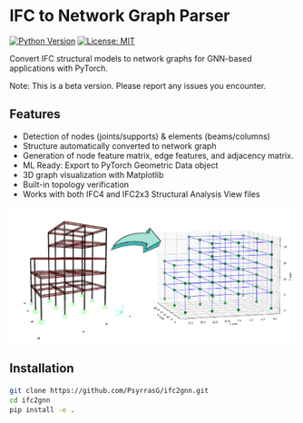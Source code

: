 # IFC to Network Graph Parser

[![Python Version](https://img.shields.io/badge/python-3.9+-blue.svg)](https://www.python.org/)
[![License: MIT](https://img.shields.io/badge/License-MIT-yellow.svg)](https://opensource.org/licenses/MIT)

Convert IFC structural models to network graphs for GNN-based applications with PyTorch.

Note: This is a beta version. Please report any issues you encounter.

## Features
- Detection of nodes (joints/supports) & elements (beams/columns)
- Structure automatically converted to network graph
- Generation of node feature matrix, edge features, and adjacency matrix. 
- ML Ready: Export to PyTorch Geometric Data object
- 3D graph visualization with Matplotlib
- Built-in topology verification
- Works with both IFC4 and IFC2x3 Structural Analysis View files

![Example: Network graph representation of a structural model](./examples/screenshots/ifc2gnn_convert_building.png)

## Installation
```bash
git clone https://github.com/PsyrrasG/ifc2gnn.git
cd ifc2gnn
pip install -e .
